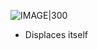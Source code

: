 ![IMAGE|300](https://cdn.discordapp.com/attachments/1121077159801397350/1200738629681684480/latest.webp?ex=65c745fd&is=65b4d0fd&hm=b211fa764de7afc594ee2b1337a0f4fe045c3f3e47c98901e31cc12aea947039&)

- Displaces itself

